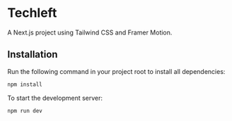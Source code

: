 # Techleft 

A Next.js project using Tailwind CSS and Framer Motion.

## Installation

Run the following command in your project root to install all dependencies:

```bash
npm install
```
To start the development server:
```bash
npm run dev
